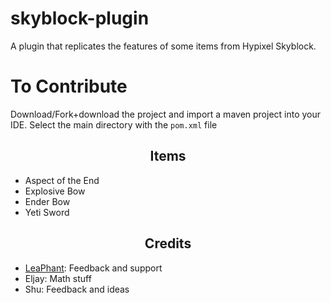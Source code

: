 # skyblock-plugin
A plugin that replicates the features of some items from Hypixel Skyblock.

# To Contribute
Download/Fork+download the project and import a maven project into your IDE. Select the main directory with the `pom.xml` file

<h2 align="center">Items</h2>

- Aspect of the End
- Explosive Bow
- Ender Bow
- Yeti Sword

<h2 align="center">Credits</h2>

- [LeaPhant](http://github.com/LeaPhant): Feedback and support
- Eljay: Math stuff
- Shu: Feedback and ideas
